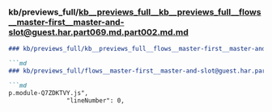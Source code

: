 ### kb/previews_full/kb__previews_full__kb__previews_full__flows__master-first__master-and-slot@guest.har.part069.md.part002.md.md

```md
### kb/previews_full/kb__previews_full__flows__master-first__master-and-slot@guest.har.part069.md.part002.md

```md
### kb/previews_full/flows__master-first__master-and-slot@guest.har.part069.md (part 002)

```md
p.module-Q7ZDKTVY.js",
                "lineNumber": 0,
             
```

```

```

```
